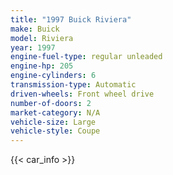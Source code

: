 ```yaml
---
title: "1997 Buick Riviera"
make: Buick
model: Riviera
year: 1997
engine-fuel-type: regular unleaded
engine-hp: 205
engine-cylinders: 6
transmission-type: Automatic
driven-wheels: Front wheel drive
number-of-doors: 2
market-category: N/A
vehicle-size: Large
vehicle-style: Coupe
---
```


{{< car_info >}}
